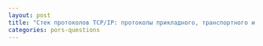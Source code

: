 ```yaml
---
layout: post
title: "Стек протоколов TCP/IP: протоколы прикладного, транспортного и межсетевого уровней"
categories: pors-questions
---
```


